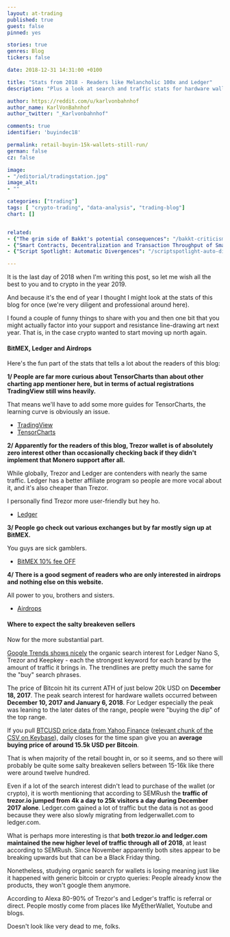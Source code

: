 ```yaml
---
layout: at-trading
published: true
guest: false
pinned: yes

stories: true
genres: Blog
tickers: false

date: 2018-12-31 14:31:00 +0100

title: "Stats from 2018 - Readers like Melancholic 100x and Ledger"
description: "Plus a look at search and traffic stats for hardware wallets and what it probably means."

author: https://reddit.com/u/karlvonbahnhof
author_name: KarlVonBahnhof
author_twitter: "_Karlvonbahnhof"

comments: true
identifier: 'buyindec18'

permalink: retail-buyin-15k-wallets-still-run/
german: false
cz: false

image:
- "/editorial/tradingstation.jpg"
image_alt:
- ""

categories: ["trading"]
tags: [ "crypto-trading", "data-analysis", "trading-blog"]
chart: []


related:
- {"The grim side of Bakkt's potential consequences": "/bakkt-criticism/"}
- {"Smart Contracts, Decentralization and Transaction Throughput of Smart Economy Platforms": "/smart-contract-platforms/"}
- {"Script Spotlight: Automatic Divergences": "/scriptspotlight-auto-divergences/"}

---
```


It is the last day of 2018 when I'm writing this post, so let me wish all the best to you and to crypto in the year 2019.

And because it's the end of year I thought I might look at the stats of this blog for once (we're very diligent and professional around here).

I found a couple of funny things to share with you and then one bit that you might actually factor into your support and resistance line-drawing art next year. That is, in the case crypto wanted to start moving up north again.

#### BitMEX, Ledger and Airdrops

Here's the fun part of the stats that tells a lot about the readers of this blog:

**1/ People are far more curious about TensorCharts than about other charting app mentioner here, but in terms of actual registrations TradingView still wins heavily.**

That means we'll have to add some more guides for TensorCharts, the learning curve is obviously an issue.

* [TradingView](http://bit.ly/atnet-tv)
* [TensorCharts](http://bit.ly/dont-be-an-amateur)

**2/ Apparently for the readers of this blog, Trezor wallet is of absolutely zero interest other than occasionally checking back if they didn't implement that Monero support after all.**

While globally, Trezor and Ledger are contenders with nearly the same traffic. Ledger has a better affiliate program so people are more vocal about it, and it's also cheaper than Trezor.

I personally find Trezor more user-friendly but hey ho.

* [Ledger](http://bit.ly/atnet-ledger)

**3/ People go check out various exchanges but by far mostly sign up at BitMEX.**

You guys are sick gamblers.

* [BitMEX 10% fee OFF](http://bit.ly/melancholic-100x)

**4/ There is a good segment of readers who are only interested in airdrops and nothing else on this website.**

All power to you, brothers and sisters.

* [Airdrops](/airdrops/)

#### Where to expect the salty breakeven sellers

Now for the more substantial part.


[Google Trends shows nicely](https://g.co/trends/nbt4D) the organic search interest for Ledger Nano S, Trezor and Keepkey - each the strongest keyword for each brand by the amount of traffic it brings in. The trendlines are pretty much the same for the "buy" search phrases.

The price of Bitcoin hit its current ATH of just below 20k USD on **December 18, 2017**. The peak search interest for hardware wallets occurred between **December 10, 2017 and January 6, 2018**. For Ledger especially the peak was leaning to the later dates of the range, people were "buying the dip" of the top range.

If you pull [BTCUSD price data from Yahoo Finance](https://finance.yahoo.com/quote/BTC-USD/history/?guccounter=1) ([relevant chunk of the CSV on Keybase](https://keybase.pub/altcointrading/data/BTCUSD_segment_YahooFinance.csv)), daily closes for the time span give you an **average buying price of around 15.5k USD per Bitcoin**.

That is when majority of the retail bought in, or so it seems, and so there will probably be quite some salty breakeven sellers between 15-16k like there were around twelve hundred.

Even if a lot of the search interest didn't lead to purchase of the wallet (or crypto), it is worth mentioning that according to SEMRush the **traffic of trezor.io jumped from 4k a day to 25k visitors a day during December 2017 alone**. Ledger.com gained a lot of traffic but the data is not as good because they were also slowly migrating from ledgerwallet.com to ledger.com.

What is perhaps more interesting is that **both trezor.io and ledger.com maintained the new higher level of traffic through all of 2018**, at least according to SEMRush. Since November apparently both sites appear to be breaking upwards but that can be a Black Friday thing.

Nonetheless, studying organic search for wallets is losing meaning just like it happened with generic bitcoin or crypto queries: People already know the products, they won't google them anymore.

According to Alexa 80-90% of Trezor's and Ledger's traffic is referral or direct. People mostly come from places like MyEtherWallet, Youtube and blogs.

Doesn't look like very dead to me, folks.
